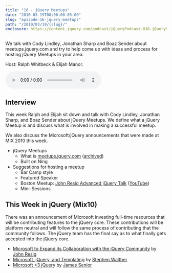 ```yaml
---
title: "16 - jQuery Meetups"
date: "2010-03-19T08:00:00-05:00"
slug: "episode-16-jquery-meetups"
path: "/2010/03/19/{slug}/"
enclosure: https://content.jquery.com/podcast/jQueryPodcast-016-jQueryMeetups.mp3
---
```

We talk with Cody Lindley, Jonathan Sharp and Boaz Sender about meetups.jquery.com and try to help come up with ideas and process for hosting jQuery Meetups in your area.

Host: Ralph Whitbeck &amp; Elijah Manor.

<audio src="https://content.jquery.com/podcast/jQueryPodcast-016-jQueryMeetups.mp3" controls=""></audio>

## Interview

This week Ralph and Elijah sit down and talk with Cody Lindley, Jonathan Sharp, and Boaz Sender about jQuery Meetups. We define what a jQuery Meetup is and discuss what is involved in making a successful meetup.

We also discuss the Microsoft/jQuery announcements that were made at MIX 2010 this week.

* jQuery Meetups
  * What is [meetups.jquery.com](https://meetups.jquery.com) ([archived](http://web.archive.org/web/20110821171009/http://meetups.jquery.com/))
  * Built on Ning
* Suggestions for hosting a meetup
  * Bar Camp style
  * Featured Speaker
  * Boston Meetup: [John Resig Advanced jQuery Talk](http://web.archive.org/web/20110820061135/http://loft.bocoup.com/john-resig-advanced-jquery/) ([YouTube](https://www.youtube.com/watch?v=AvpYp46uq2E))
  * Mini-Sessions

## This Week in jQuery (Mix10)

There was an announcement of Microsoft investing full-time resources that will be contributing features to the jQuery core. These contributions will be platform neutral and will follow the same process of contributing that the community follows. The jQuery team has the final say as to what finally gets accepted into the jQuery core.

* [Microsoft to Expand its Collaboration with the jQuery Community](https://blog.jquery.com/2010/03/16/microsoft-to-expand-its-collaboration-with-the-jquery-community/) by [John Resig](https://johnresig.com/)
* [Microsoft, jQuery, and Templating](http://stephenwalther.com/archive/2010/03/16/microsoft-jquery-and-templating) by [Stephen Walther](http://stephenwalther.com/)
* [Microsoft <3 jQuery](http://web.archive.org/web/20100402062540/http://www.jamessenior.com:80/post/Microsoft-3c3-jQuery.aspx) by [James Senior](https://twitter.com/jsenior)
